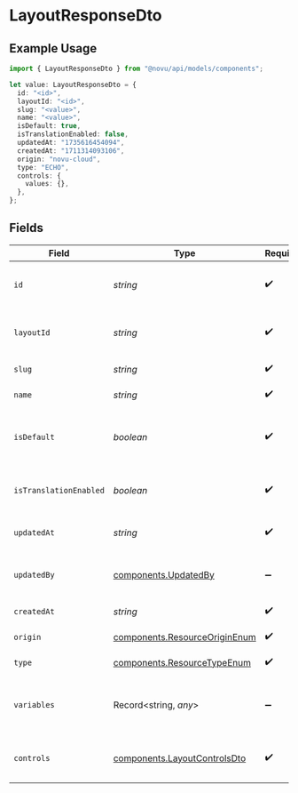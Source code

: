 # LayoutResponseDto

## Example Usage

```typescript
import { LayoutResponseDto } from "@novu/api/models/components";

let value: LayoutResponseDto = {
  id: "<id>",
  layoutId: "<id>",
  slug: "<value>",
  name: "<value>",
  isDefault: true,
  isTranslationEnabled: false,
  updatedAt: "1735616454094",
  createdAt: "1711314093106",
  origin: "novu-cloud",
  type: "ECHO",
  controls: {
    values: {},
  },
};
```

## Fields

| Field                                                                          | Type                                                                           | Required                                                                       | Description                                                                    |
| ------------------------------------------------------------------------------ | ------------------------------------------------------------------------------ | ------------------------------------------------------------------------------ | ------------------------------------------------------------------------------ |
| `id`                                                                           | *string*                                                                       | :heavy_check_mark:                                                             | Unique internal identifier of the layout                                       |
| `layoutId`                                                                     | *string*                                                                       | :heavy_check_mark:                                                             | Unique identifier for the layout                                               |
| `slug`                                                                         | *string*                                                                       | :heavy_check_mark:                                                             | Slug of the layout                                                             |
| `name`                                                                         | *string*                                                                       | :heavy_check_mark:                                                             | Name of the layout                                                             |
| `isDefault`                                                                    | *boolean*                                                                      | :heavy_check_mark:                                                             | Whether the layout is the default layout                                       |
| `isTranslationEnabled`                                                         | *boolean*                                                                      | :heavy_check_mark:                                                             | Whether the layout translations are enabled                                    |
| `updatedAt`                                                                    | *string*                                                                       | :heavy_check_mark:                                                             | Last updated timestamp                                                         |
| `updatedBy`                                                                    | [components.UpdatedBy](../../models/components/updatedby.md)                   | :heavy_minus_sign:                                                             | User who last updated the layout                                               |
| `createdAt`                                                                    | *string*                                                                       | :heavy_check_mark:                                                             | Creation timestamp                                                             |
| `origin`                                                                       | [components.ResourceOriginEnum](../../models/components/resourceoriginenum.md) | :heavy_check_mark:                                                             | Origin of the layout                                                           |
| `type`                                                                         | [components.ResourceTypeEnum](../../models/components/resourcetypeenum.md)     | :heavy_check_mark:                                                             | Type of the layout                                                             |
| `variables`                                                                    | Record<string, *any*>                                                          | :heavy_minus_sign:                                                             | The variables JSON Schema for the layout                                       |
| `controls`                                                                     | [components.LayoutControlsDto](../../models/components/layoutcontrolsdto.md)   | :heavy_check_mark:                                                             | Controls metadata for the layout                                               |